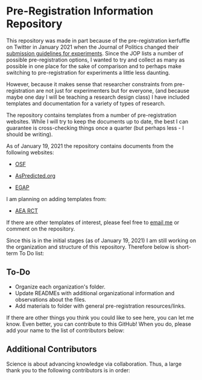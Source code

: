# Pre-Registration Information Repository

This repository was made in part because of the pre-registration kerfuffle on Twitter in January 2021 when the Journal of Politics changed their [submission guidelines for experiments](https://www.journals.uchicago.edu/journals/jop/instruct). Since the JOP lists a number of possible pre-registration options, I wanted to try and collect as many as possible in one place for the sake of comparison and to perhaps make switching to pre-registration for experiments a little less daunting. 

However, because it makes sense that researcher constraints from pre-registration are not just for experimenters but for everyone, (and because maybe one day I will be teaching a research design class) I have included templates and documentation for a variety of types of research. 

The repository contains templates from a number of pre-registration websites. While I will try to keep the documents up to date, the best I can guarantee is cross-checking things once a quarter (but perhaps less - I should be writing).

As of January 19, 2021 the repository contains documents from the following websites: 

* [OSF](https://osf.io/zab38/)

* [AsPredicted.org](https://aspredicted.org)

* [EGAP](https://egap.org/registry/)


I am planning on adding templates from: 

* [AEA RCT](https://www.socialscienceregistry.org/site/instructions)



If there are other templates of interest, please feel free to [email me](ecikanek@umich.edu) or comment on the repository. 

Since this is in the initial stages (as of January 19, 2021) I am still working on the organization and structure of this repository. Therefore below is short-term To Do list: 


## To-Do
* Organize each organization's folder. 
* Update READMEs with additional organizational information and observations about the files. 
* Add materials to folder with general pre-registration resources/links. 

If there are other things you think you could like to see here, you can let me know. Even better, you can contribute to this GitHub! When you do, please add  your name to the list of contributors below:

## Additional Contributors

Science is about advancing knowledge via collaboration. Thus, a large thank you to the following contributors is in order: 







